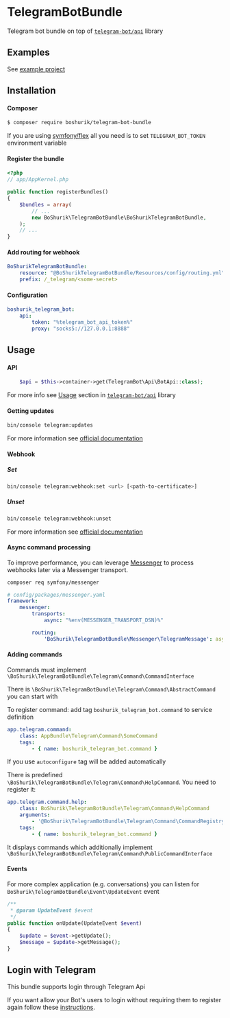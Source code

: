 # TelegramBotBundle

Telegram bot bundle on top of [`telegram-bot/api`][1] library

## Examples

See [example project][5]

## Installation

#### Composer

``` bash
$ composer require boshurik/telegram-bot-bundle
```

If you are using [symfony/flex][6] all you need is to set `TELEGRAM_BOT_TOKEN` environment variable

#### Register the bundle

``` php
<?php
// app/AppKernel.php

public function registerBundles()
{
    $bundles = array(
        // ...
        new BoShurik\TelegramBotBundle\BoShurikTelegramBotBundle,
    );
    // ...
}
```

#### Add routing for webhook

``` yaml
BoShurikTelegramBotBundle:
    resource: "@BoShurikTelegramBotBundle/Resources/config/routing.yml"
    prefix: /_telegram/<some-secret>
```

#### Configuration

``` yaml
boshurik_telegram_bot:
    api:
        token: "%telegram_bot_api_token%"
        proxy: "socks5://127.0.0.1:8888"
```

## Usage

#### API

```php
    $api = $this->container->get(TelegramBot\Api\BotApi::class);
```

For more info see [Usage][2] section in [`telegram-bot/api`][1] library

#### Getting updates

``` bash
bin/console telegram:updates
```

For more information see [official documentation][3]

#### Webhook

##### Set

``` bash
bin/console telegram:webhook:set <url> [<path-to-certificate>]
```

##### Unset

``` bash
bin/console telegram:webhook:unset
```

For more information see [official documentation][4]

#### Async command processing

To improve performance, you can leverage [Messenger][7] to process webhooks later via a Messenger transport.

```bash
composer req symfony/messenger
```

```yaml
# config/packages/messenger.yaml
framework:
    messenger:
        transports:
            async: "%env(MESSENGER_TRANSPORT_DSN)%"

        routing:
            'BoShurik\TelegramBotBundle\Messenger\TelegramMessage': async
```

#### Adding commands

Commands must implement `\BoShurik\TelegramBotBundle\Telegram\Command\CommandInterface`

There is `\BoShurik\TelegramBotBundle\Telegram\Command\AbstractCommand` you can start with

To register command: add tag `boshurik_telegram_bot.command` to service definition
``` yaml
app.telegram.command:
    class: AppBundle\Telegram\Command\SomeCommand
    tags:
        - { name: boshurik_telegram_bot.command }
```

If you use `autoconfigure` tag will be added automatically

There is predefined `\BoShurik\TelegramBotBundle\Telegram\Command\HelpCommand`. You need to register it:
``` yaml
app.telegram.command.help:
    class: BoShurik\TelegramBotBundle\Telegram\Command\HelpCommand
    arguments:
        - '@BoShurik\TelegramBotBundle\Telegram\Command\CommandRegistry'
    tags:
        - { name: boshurik_telegram_bot.command }
```
It displays commands which additionally implement `\BoShurik\TelegramBotBundle\Telegram\Command\PublicCommandInterface`

#### Events

For more complex application (e.g. conversations) you can listen for `BoShurik\TelegramBotBundle\Event\UpdateEvent` event
``` php
/**
 * @param UpdateEvent $event
 */
public function onUpdate(UpdateEvent $event)
{
    $update = $event->getUpdate();
    $message = $update->getMessage();
}
```

## Login with Telegram

This bundle supports login through Telegram Api

If you want allow your Bot's users to login without requiring them to register again
follow these [instructions](LOGIN_WITH_TELEGRAM.md).

[1]: https://github.com/TelegramBot/Api
[2]: https://github.com/TelegramBot/Api#usage
[3]: https://core.telegram.org/bots/api#getupdates
[4]: https://core.telegram.org/bots/api#setwebhook
[5]: https://github.com/BoShurik/telegram-bot-example
[6]: https://flex.symfony.com
[7]: https://symfony.com/doc/current/messenger.html